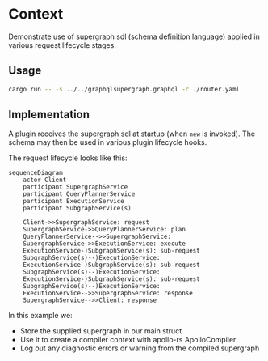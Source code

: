 # Context

Demonstrate use of supergraph sdl (schema definition language) applied in various request lifecycle stages.

## Usage

```bash
cargo run -- -s ../../graphqlsupergraph.graphql -c ./router.yaml
```

## Implementation

A plugin receives the supergraph sdl at startup (when `new` is invoked).
The schema may then be used in various plugin lifecycle hooks.

The request lifecycle looks like this:

```mermaid
sequenceDiagram
    actor Client
    participant SupergraphService
    participant QueryPlannerService
    participant ExecutionService
    participant SubgraphService(s)

    Client->>SupergraphService: request
    SupergraphService->>QueryPlannerService: plan
    QueryPlannerService-->>SupergraphService:
    SupergraphService->>ExecutionService: execute
    ExecutionService-)SubgraphService(s): sub-request
    SubgraphService(s)--)ExecutionService:
    ExecutionService-)SubgraphService(s): sub-request
    SubgraphService(s)--)ExecutionService:
    ExecutionService-)SubgraphService(s): sub-request
    SubgraphService(s)--)ExecutionService:
    ExecutionService-->>SupergraphService: response
    SupergraphService-->>Client: response
```

In this example we:

- Store the supplied supergraph in our main struct
- Use it to create a compiler context with apollo-rs ApolloCompiler
- Log out any diagnostic errors or warning from the compiled supergraph
